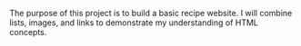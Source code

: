 The purpose of this project is to build a basic recipe website. I will combine lists, images, and links to demonstrate my understanding of HTML concepts. 